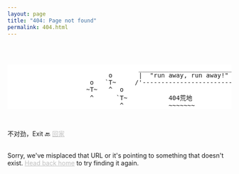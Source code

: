 ```yaml
---
layout: page
title: "404: Page not found"
permalink: 404.html
---
```


<p class="lead">
  
<style>
  pre {
    background-color: white; /* 将背景色设置为白色 */
  }
</style>
<br><br>
<pre>
                                   __________________________
                           o       |  "run away, run away!" |
                      o   `T~     /'------------------------|
                     ~T~   ^  o
                      ^      `T~           404荒地       
                              ^            ~~~~~~~
</pre>
<br>

不对劲，Exit 🔙  <a href="{{ site.baseurl }}/" style="color: silver;">回家</a><br><br>

Sorry, we've misplaced that URL or it's pointing to something that doesn't exist. <a href="{{ site.baseurl }}/" style="color: silver;">Head back home</a> to try finding it again.</p>
